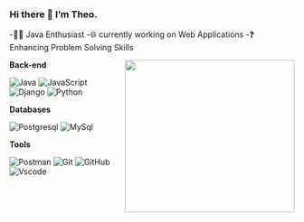 ### Hi there 👋 I’m Theo.
-👨‍💻  Java Enthusiast
-🌐  currently working on Web Applications 
-❓   Enhancing Problem Solving Skills

<!-- - 👯 I’m looking to collaborate on ...
- 🤔 I’m looking for help with ...
- 💬 Ask me about ...
- 📫 How to reach me: ...
- 😄 Pronouns: ...
- ⚡ Fun fact: ... -->

<!-- <img align="right" alt="GIF" src="https://github.com/TheoRamalatso/TheoRamalatso/blob/main/5eKX.gif" width="420" height="380" /> -->
  <img align="right" height="270" width="300" src="https://github-readme-stats.vercel.app/api/top-langs/?username=TheoRamalatso&layout=compact&theme=dracula&show_icons=true"/>
  

  
**Back-end**

![Java](https://img.shields.io/badge/Java-Se-red?style=flat-square&logo=java)
![JavaScript](https://img.shields.io/badge/Javascript-blue?style=flat-square&logo=javascript)
![Django](https://img.shields.io/badge/-Django-0aad48?style=flat-square&logo=Django)
![Python](https://img.shields.io/badge/-Python-blue?style=flat-square&logo=python)

**Databases**

![Postgresql](https://img.shields.io/badge/-Postgresql-%232c3e50?style=flat-square&logo=Postgresql)
![MySql](https://img.shields.io/badge/-mysql-FCA121?style=flat-square&logo=mysql)

**Tools**

![Postman](https://img.shields.io/badge/Postman-FCA121?style=flat-square&logo=postman)
![Git](https://img.shields.io/badge/-Git-FCA121?style=flat-square&logo=git)
![GitHub](https://img.shields.io/badge/-GitHub-181717?style=flat-square&logo=github)
![Vscode](https://img.shields.io/badge/-VScode-46a2f1?style=flat-square&logo=VisualStudio)

<!-- # My Statistics: -->
<!-- **Statistics**
<img align="center" src = "https://github-readme-streak-stats.herokuapp.com?user=TheoRamalatso&layout=compact&color=FFFFF0,&theme=nord&color=FFFFF0" alt="Theo's github top-langs"  height="170" width="320">
</p> -->

